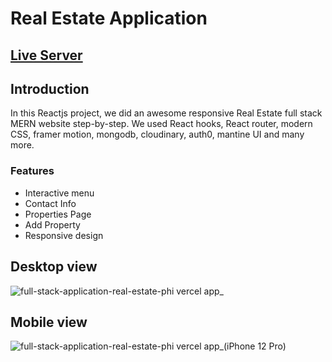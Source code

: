 <h1>Real Estate Application</h1>

<h2><a href="https://full-stack-application-real-estate-phi.vercel.app/">Live Server</a></h2>

<h2>Introduction</h2>
<p>In this Reactjs project, we did an awesome responsive Real Estate full stack MERN website step-by-step. 
  We used React hooks, React router, modern CSS, framer motion, mongodb, cloudinary,  auth0, mantine UI and many more.</p>

<h3>Features</h3>
<ul>
  <li>Interactive menu</li>
  <li>Contact Info</li>
  <li>Properties Page</li>
  <li>Add Property</li>
  <li>Responsive design</li>
</ul>

<h2>Desktop view</h2>

![full-stack-application-real-estate-phi vercel app_](https://github.com/arosayru/Full_Stack_Application-Real_Estate/assets/107207994/1a3544ce-c499-4614-8d0e-6cd02037d59d)

<h2>Mobile view</h2>

![full-stack-application-real-estate-phi vercel app_(iPhone 12 Pro)](https://github.com/arosayru/Full_Stack_Application-Real_Estate/assets/107207994/ff40aa70-10ca-4702-a52e-13f87fdadae5)
